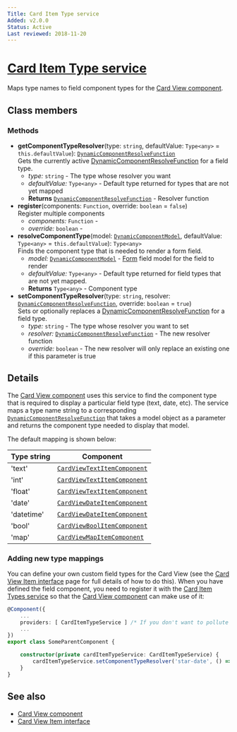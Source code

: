 ```yaml
---
Title: Card Item Type service
Added: v2.0.0
Status: Active
Last reviewed: 2018-11-20
---
```


# [Card Item Type service](../../../lib/core/src/lib/card-view/services/card-item-types.service.ts "Defined in card-item-types.service.ts")

Maps type names to field component types for the [Card View component](../components/card-view.component.md).

## Class members

### Methods

-   **getComponentTypeResolver**(type: `string`, defaultValue: `Type<any>` = `this.defaultValue`): [`DynamicComponentResolveFunction`](../../../lib/core/src/lib/services/dynamic-component-mapper.service.ts)<br/>
    Gets the currently active [DynamicComponentResolveFunction](../../../lib/core/src/lib/services/dynamic-component-mapper.service.ts) for a field type.
    -   _type:_ `string`  - The type whose resolver you want
    -   _defaultValue:_ `Type<any>`  - Default type returned for types that are not yet mapped
    -   **Returns** [`DynamicComponentResolveFunction`](../../../lib/core/src/lib/services/dynamic-component-mapper.service.ts) - Resolver function
-   **register**(components: `Function`, override: `boolean` = `false`)<br/>
    Register multiple components
    -   _components:_ `Function`  - 
    -   _override:_ `boolean`  - 
-   **resolveComponentType**(model: [`DynamicComponentModel`](../../../lib/core/src/lib/services/dynamic-component-mapper.service.ts), defaultValue: `Type<any>` = `this.defaultValue`): `Type<any>`<br/>
    Finds the component type that is needed to render a form field.
    -   _model:_ [`DynamicComponentModel`](../../../lib/core/src/lib/services/dynamic-component-mapper.service.ts)  - [Form](../../../lib/process-services/src/lib/task-list/models/form.model.ts) field model for the field to render
    -   _defaultValue:_ `Type<any>`  - Default type returned for field types that are not yet mapped.
    -   **Returns** `Type<any>` - Component type
-   **setComponentTypeResolver**(type: `string`, resolver: [`DynamicComponentResolveFunction`](../../../lib/core/src/lib/services/dynamic-component-mapper.service.ts), override: `boolean` = `true`)<br/>
    Sets or optionally replaces a [DynamicComponentResolveFunction](../../../lib/core/src/lib/services/dynamic-component-mapper.service.ts) for a field type.
    -   _type:_ `string`  - The type whose resolver you want to set
    -   _resolver:_ [`DynamicComponentResolveFunction`](../../../lib/core/src/lib/services/dynamic-component-mapper.service.ts)  - The new resolver function
    -   _override:_ `boolean`  - The new resolver will only replace an existing one if this parameter is true

## Details

The [Card View component](../components/card-view.component.md) uses this service to find the component
type that is required to display a particular field type (text, date, etc). The service
maps a type name string to a corresponding [`DynamicComponentResolveFunction`](../../../lib/core/src/lib/services/dynamic-component-mapper.service.ts) that takes a
model object as a parameter and returns the component type needed to display that model.

The default mapping is shown below:

| Type string | Component |
| ----------- | --------- |
| 'text' | [`CardViewTextItemComponent`](../../../lib/core/src/lib/card-view/components/card-view-textitem/card-view-textitem.component.ts) |
| 'int' | [`CardViewTextItemComponent`](../../../lib/core/src/lib/card-view/components/card-view-textitem/card-view-textitem.component.ts) |
| 'float' | [`CardViewTextItemComponent`](../../../lib/core/src/lib/card-view/components/card-view-textitem/card-view-textitem.component.ts) |
| 'date' | [`CardViewDateItemComponent`](../../../lib/core/src/lib/card-view/components/card-view-dateitem/card-view-dateitem.component.ts) |
| 'datetime' | [`CardViewDateItemComponent`](../../../lib/core/src/lib/card-view/components/card-view-dateitem/card-view-dateitem.component.ts) |
| 'bool' | [`CardViewBoolItemComponent`](../../../lib/core/src/lib/card-view/components/card-view-boolitem/card-view-boolitem.component.ts) |
| 'map' | [`CardViewMapItemComponent`](../../../lib/core/src/lib/card-view/components/card-view-mapitem/card-view-mapitem.component.ts) |

### Adding new type mappings

You can define your own custom field types for the Card View (see the
[Card View Item interface](../interfaces/card-view-item.interface.md) page for full details of how to do this).
When you have defined the field component, you need to register it with the [Card Item Types service](lib/core/src/lib/card-view/services/card-item-types.service.ts)
so that the [Card View component](../components/card-view.component.md) can make use of it:

```ts
@Component({
    ...
    providers: [ CardItemTypeService ] /* If you don't want to pollute the main instance of the CardItemTypeService service */
    ...
})
export class SomeParentComponent {

    constructor(private cardItemTypeService: CardItemTypeService) {
        cardItemTypeService.setComponentTypeResolver('star-date', () => CardViewStarDateItemComponent);
    }
}
```

## See also

-   [Card View component](../components/card-view.component.md)
-   [Card View Item interface](../interfaces/card-view-item.interface.md)
